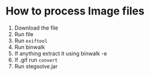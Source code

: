 # How to process Image files
1. Download the file
2. Run file
3. Run `exiftool`
3. Run binwalk
4. If anything extract it using binwalk -e
5. If .gif run `convert`
5. Run stegsolve.jar
